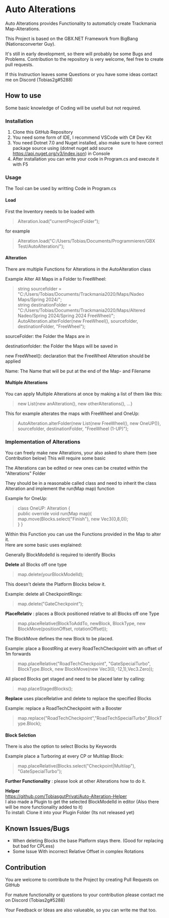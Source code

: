 # Auto Alterations
Auto Alterations provides Functionality to automaticly create Trackmania Map-Alterations.

This Project is based on the GBX.NET Framework from BigBang (Nationsconverter Guy).

It's still in early development, so there will probably be some Bugs and Problems. Contribution to the repository is very welcome, feel free to create pull requests.

If this Instruction leaves some Questions or you have some ideas contact me on Discord (Tobias2g#5288)
## How to use
Some basic knowledge of Coding will be usefull but not required.

### Installation
1. Clone this GitHub Repository
2. You need some form of IDE, I recommend VSCode with C# Dev Kit 
3. You need Dotnet 7.0 and Nuget installed, also make sure to have correct package source using (dotnet nuget add source https://api.nuget.org/v3/index.json) in Console
4. After installation you can write your code in Program.cs and execute it with F5

### Usage
The Tool can be used by writting Code in Program.cs

#### Load
First the Inventory needs to be loaded with
> Alteration.load("currentProjectFolder");

for example

> Alteration.load("C:/Users/Tobias/Documents/Programmieren/GBX Test/AutoAlteration/");

#### Alteration
There are multiple Functions for Alterations in the AutoAlteration class

Example Alter All Maps in a Folder to FreeWheel:
> string sourcefolder = "C:/Users/Tobias/Documents/Trackmania2020/Maps/Nadeo Maps/Spring 2024/";\
> string destinationFolder = "C:/Users/Tobias/Documents/Trackmania2020/Maps/Altered Nadeo/Spring 2024/Spring 2024 FreeWheel/";\
> AutoAlteration.alterFolder(new FreeWheel(), sourcefolder, destinationFolder, "FreeWheel");

sourceFolder: the Folder the Maps are in

destinationfolder: the Folder the Maps will be saved in

new FreeWheel(): declaration that the FreeWheel Alteration should be applied

Name: The Name that will be put at the end of the Map- and Filename

#### Multiple Alterations
You can apply Multiple Alterations at once by making a list of them like this:

> new List<Alteration>{new anAlteration(), new otherAlterations(), ...}

This for example alterates the maps with FreeWheel and OneUp:
>AutoAlteration.alterFolder(new List<Alteration>{new FreeWheel(), new OneUP()}, sourcefolder, destinationFolder, "FreeWheel (1-UP)");

### Implementation of Alterations
You can freely make new Alterations, your also asked to share them (see Contribution below) This will require some basic 

The Alterations can be edited or new ones can be created within the "Alterations" Folder

They should be in a reasonable called class and need to inherit the class Alteration and implement the run(Map map) function

Example for OneUp:
> class OneUP: Alteration {\
>    public override void run(Map map){\
>        map.move(Blocks.select("Finish"), new Vec3(0,8,0));\
>    }
>}

Within this Function you can use the Functions provided in the Map to alter it.
\
Here are some basic uses explained:

Generally BlockModelId is required to identify Blocks

**Delete** all Blocks off one type
> map.delete(yourBlockModelId);

This doesn't delete the Platform Blocks below it.

Example: delete all CheckpointRings:
> map.delete("GateCheckpoint");

**PlaceRelativ** : places a Block positioned relative to all Blocks off one Type
> map.placeRelative(BlockToAddTo, newBlock, BlockType, new BlockMove(positionOffset, rotationOffset));

The BlockMove defines the new Block to be placed.

Example: place a BoostRing at every RoadTechCheckpoint with an offset of 1m forwards
> map.placeRelative("RoadTechCheckpoint", "GateSpecialTurbo", BlockType.Block, new BlockMove(new Vec3(0,-12,1),Vec3.Zero));

All placed Blocks get staged and need to be placed later by calling:

> map.placeStagedBlocks();

**Replace** uses placeRelative and delete to replace the specified Blocks

Example: replace a RoadTechCheckpoint with a Booster
> map.replace("RoadTechCheckpoint","RoadTechSpecialTurbo",BlockType.Block);

#### Block Selction

There is also the option to select Blocks by Keywords

Example place a Turboring at every CP or Multilap Block:

> map.placeRelative(Blocks.select("Checkpoint|Multilap"), "GateSpecialTurbo");

**Further Functionality** : please look at other Alterations how to do it.

**Helper** 
\
https://github.com/TobiasgutPrivat/Auto-Alteration-Helper
\
I also made a Plugin to get the selected BlockModelId in editor (Also there will be more functionality added to it)
\
To install: Clone it into your Plugin Folder (Its not released yet)

## Known Issues/Bugs
- When deleting Blocks the base Platform stays there. (Good for replacing but bad for CPLess)
- Some Issue With incorrect Relative Offset in complex Rotations

## Contribution
You are welcome to contribute to the Project by creating Pull Requests on GitHub

For mature functionality or questions to your contribution please contact me on Discord (Tobias2g#5288)

Your Feedback or Ideas are also valueable, so you can write me that too.
